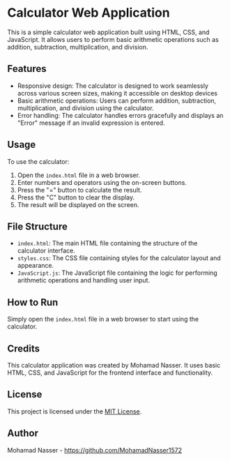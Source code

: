 # Calculator Web Application

This is a simple calculator web application built using HTML, CSS, and JavaScript. It allows users to perform basic arithmetic operations such as addition, subtraction, multiplication, and division.

## Features

- Responsive design: The calculator is designed to work seamlessly across various screen sizes, making it accessible on desktop devices 
- Basic arithmetic operations: Users can perform addition, subtraction, multiplication, and division using the calculator.
- Error handling: The calculator handles errors gracefully and displays an "Error" message if an invalid expression is entered.

## Usage

To use the calculator:

1. Open the `index.html` file in a web browser.
2. Enter numbers and operators using the on-screen buttons.
3. Press the "=" button to calculate the result.
4. Press the "C" button to clear the display.
5. The result will be displayed on the screen.

## File Structure

- `index.html`: The main HTML file containing the structure of the calculator interface.
- `styles.css`: The CSS file containing styles for the calculator layout and appearance.
- `JavaScript.js`: The JavaScript file containing the logic for performing arithmetic operations and handling user input.

## How to Run

Simply open the `index.html` file in a web browser to start using the calculator.

## Credits

This calculator application was created by Mohamad Nasser. It uses basic HTML, CSS, and JavaScript for the frontend interface and functionality.

## License

This project is licensed under the [MIT License](LICENSE.md).

## Author

Mohamad Nasser - https://github.com/MohamadNasser1572


